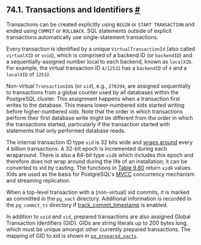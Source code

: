 ## 74.1. Transactions and Identifiers [#](#TRANSACTION-ID)

Transactions can be created explicitly using `BEGIN` or `START TRANSACTION` and ended using `COMMIT` or `ROLLBACK`. SQL statements outside of explicit transactions automatically use single-statement transactions.

Every transaction is identified by a unique `VirtualTransactionId` (also called `virtualXID` or `vxid`), which is comprised of a backend ID (or `backendID`) and a sequentially-assigned number local to each backend, known as `localXID`. For example, the virtual transaction ID `4/12532` has a `backendID` of `4` and a `localXID` of `12532`.

Non-virtual `TransactionId`s (or `xid`), e.g., `278394`, are assigned sequentially to transactions from a global counter used by all databases within the PostgreSQL cluster. This assignment happens when a transaction first writes to the database. This means lower-numbered xids started writing before higher-numbered xids. Note that the order in which transactions perform their first database write might be different from the order in which the transactions started, particularly if the transaction started with statements that only performed database reads.

The internal transaction ID type `xid` is 32 bits wide and [wraps around](routine-vacuuming.html#VACUUM-FOR-WRAPAROUND "25.1.5. Preventing Transaction ID Wraparound Failures") every 4 billion transactions. A 32-bit epoch is incremented during each wraparound. There is also a 64-bit type `xid8` which includes this epoch and therefore does not wrap around during the life of an installation; it can be converted to xid by casting. The functions in [Table 9.80](functions-info.html#FUNCTIONS-PG-SNAPSHOT "Table 9.80. Transaction ID and Snapshot Information Functions") return `xid8` values. Xids are used as the basis for PostgreSQL's [MVCC](mvcc.html "Chapter 13. Concurrency Control") concurrency mechanism and streaming replication.

When a top-level transaction with a (non-virtual) xid commits, it is marked as committed in the `pg_xact` directory. Additional information is recorded in the `pg_commit_ts` directory if [track\_commit\_timestamp](runtime-config-replication.html#GUC-TRACK-COMMIT-TIMESTAMP) is enabled.

In addition to `vxid` and `xid`, prepared transactions are also assigned Global Transaction Identifiers (GID). GIDs are string literals up to 200 bytes long, which must be unique amongst other currently prepared transactions. The mapping of GID to xid is shown in [`pg_prepared_xacts`](view-pg-prepared-xacts.html "54.16. pg_prepared_xacts").